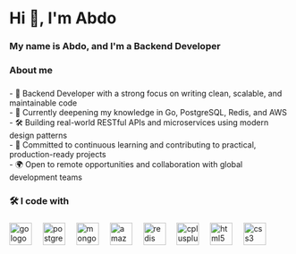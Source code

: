 <h1 align="left">Hi 👋, I'm Abdo</h1>

###

<h3 align="left">My name is Abdo, and I'm a Backend Developer</h3>

###

<h3 align="left">About me</h3>

###

<p align="left">- 💼 Backend Developer with a strong focus on writing clean, scalable, and maintainable code  <br>- 🧠 Currently deepening my knowledge in Go, PostgreSQL, Redis, and AWS  <br>- 🛠️ Building real-world RESTful APIs and microservices using modern design patterns  <br>- 🎯 Committed to continuous learning and contributing to practical, production-ready projects  <br>- 🌍 Open to remote opportunities and collaboration with global development teams</p>

###

<h3 align="left">🛠️ I code with</h3>

###

<div align="left">
  <img src="https://cdn.jsdelivr.net/gh/devicons/devicon/icons/go/go-original.svg" height="40" alt="go logo"  />
  <img width="12" />
  <img src="https://cdn.jsdelivr.net/gh/devicons/devicon/icons/postgresql/postgresql-original.svg" height="40" alt="postgresql logo"  />
  <img width="12" />
  <img src="https://cdn.jsdelivr.net/gh/devicons/devicon/icons/mongodb/mongodb-original.svg" height="40" alt="mongodb logo"  />
  <img width="12" />
  <img src="https://cdn.jsdelivr.net/gh/devicons/devicon/icons/amazonwebservices/amazonwebservices-line-wordmark.svg" height="40" alt="amazonwebservices logo"  />
  <img width="12" />
  <img src="https://cdn.jsdelivr.net/gh/devicons/devicon/icons/redis/redis-original.svg" height="40" alt="redis logo"  />
  <img width="12" />
  <img src="https://cdn.jsdelivr.net/gh/devicons/devicon/icons/cplusplus/cplusplus-original.svg" height="40" alt="cplusplus logo"  />
  <img width="12" />
  <img src="https://cdn.jsdelivr.net/gh/devicons/devicon/icons/html5/html5-original.svg" height="40" alt="html5 logo"  />
  <img width="12" />
  <img src="https://cdn.jsdelivr.net/gh/devicons/devicon/icons/css3/css3-original.svg" height="40" alt="css3 logo"  />
</div>

###
